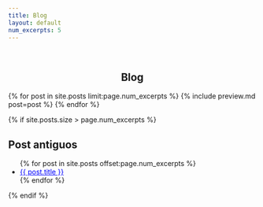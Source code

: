 ```yaml
---
title: Blog
layout: default
num_excerpts: 5
---
```

<style>
    a{
        color:blue;
    }
</style>
<br>
<h2 style="text-align:center" title="herramientas eléctricas">Blog</h2>
{% for post in site.posts limit:page.num_excerpts %}
{% include preview.md post=post %}
{% endfor %}

{% if site.posts.size > page.num_excerpts %}

## Post antiguos

<ul>
    {% for post in site.posts offset:page.num_excerpts %}
        <li><a class="btn btn-primary" href="{{ post.url }}" role="button" title="{{ post.title }}">{{ post.title }}</a></li>
    {% endfor %}
</ul>
{% endif %}
